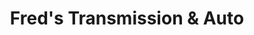 ---
title: "Fred's Transmission & Auto"
url: /hopewell-city/freds-transmission-and-auto/
shop: car repair
---